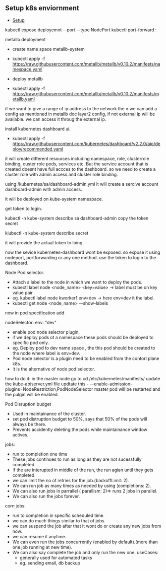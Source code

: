 ## Setup k8s enviornment

- [Setup](setup)

kubectl expose deployemnt <name> --port <port in which app is running in container> --type NodePort
kubectl port-forward <pod name> <local port>:<port in which the app is running>

metallb deployment

- create name space metallb-system
- kubectl apply -f https://raw.githubusercontent.com/metallb/metallb/v0.10.2/manifests/namespace.yaml

- deploy metallb
- kubectl apply -f https://raw.githubusercontent.com/metallb/metallb/v0.10.2/manifests/metallb.yaml

if we want to give a range of ip address to the network the n we can add a config as mentioned in metallb doc layar2 config, if not external ip will be available.
we can access it throug the external ip.

install kubernetes dashboard ui.

- kubectl apply -f https://raw.githubusercontent.com/kubernetes/dashboard/v2.2.0/aio/deploy/recommended.yaml

it will create different resources including namespace, role, clusterrole binding, custer role pods, services etc.
But the service account that is created doesnt have full accces to the dashboard.
so we need to create a cluster role with admin access and cluster role binding.

using /kubernetes/sa/dashboard-admin.yml
it will create a sercive account dashboard-admin with admin access.

it will be deployed on kube-system namespace.

get token to login.

kubectl -n kube-system describe sa dashboard-admin
copy the token secret

kiubectl -n kube-system describe secret <token secret>

it will provide the actual token to loing.

now the sevice kubernetes-dashboard wont be exposed.
so expose it using nodeport, portforwarding or any one method.
use the token to login to the dashboard.

Node Pod selector.

- Attach a label to the node in which we want to deploy the pods.
- kubectl label node <node_name> <key=value> -> label must be on key value pair
- eg. kubectl label node kworker1 env=dev -> here env=dev it the label.
- kubectl get node <node_name> --show-labels

now in pod specification add

nodeSelector:
env: "dev"

- enable pod node selector plugin.
- if we deploy pods ot a namespace these pods should be deployed to specific pod only.
- eg. Deploy pod to dev name space , the this pod should be created to the node where label is env=dev.
- Pod node selector is a plugin need to be enabled from the contorl plane k8s.
- It is the alternative of node pod selector.

how to do it:
in the master node go to cd /etc/kubernetes/manifests/
update the kube-apiserver.yml file
updtate this - --enable-admission-plugins=NodeRestriction,PodNodeSelector
master pod will be restarted and the pulgin will be enabled.

Pod Disruption budget

- Used in maintainance of the cluster.
- set pod distruption budget to 50%, says that 50% of the pods will always be there.
- Prevents accidently deleting the pods while maintainance window actives.

<!-- jobs and corn jobs -->

jobs:

- run to completion one time
- These jobs continues to run as long as they are not sucessfully completed.
- If the are interupted in middle of the run, the run agian until they gets completed.
- we can limit the no of retries for the job.(backoffLimit: 2).
- We can run job as many times as needed by using (completions: 2).
- We can also run jobs in parrallel ( parallism: 2)=> runs 2 jobs in parallel.
- We can also run the jobs forever.

corn jobs:

- run to completion in specific scheduled time.
- we can do much things similar to that of jobs.
- we can suspend the job after that it wont do or create any new jobs from now.
- we can resume it anytime.
- We can even run the jobs concurrently (enabled by default).(more than one job running at new time).
- We can also say complete the job and only run the new one.
  useCases:
  - generally used for automated tasks
  - eg. sending email, db backup
